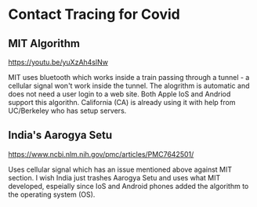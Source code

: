 # Contact Tracing for Covid

## MIT Algorithm

https://youtu.be/yuXzAh4slNw

MIT uses bluetooth which works inside a train passing through a tunnel - a cellular signal won't work inside the tunnel. The alogrithm is automatic and does not need a user login
to a web site.  Both Apple IoS and Andriod support this algorithn. California (CA) is already using it with help from UC/Berkeley who has setup servers.

## India's Aarogya Setu

https://www.ncbi.nlm.nih.gov/pmc/articles/PMC7642501/

Uses cellular signal which has an issue mentioned above against MIT section.  I wish India just trashes Aarogya Setu and uses what MIT developed, espeially since IoS and Android phones added the algorithm to the operating system (OS).
